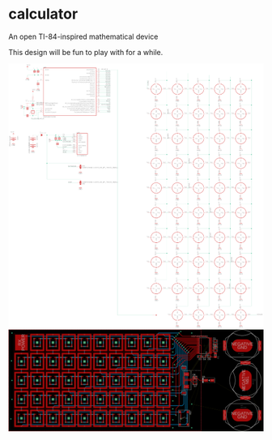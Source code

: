 # calculator
An open TI-84-inspired mathematical device

This design will be fun to play with for a while.

![schematic](calculator-schematic.png)
![board](calculator-board.png)
